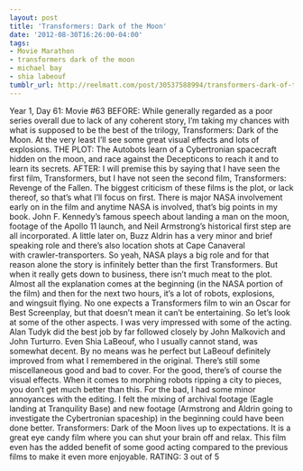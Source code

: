 ```yaml
---
layout: post
title: 'Transformers: Dark of the Moon'
date: '2012-08-30T16:26:00-04:00'
tags:
- Movie Marathon
- transformers dark of the moon
- michael bay
- shia labeouf
tumblr_url: http://reelmatt.com/post/30537588994/transformers-dark-of-the-moon
---
```

Year 1, Day 61: Movie #63
BEFORE: While generally regarded as a poor series overall due to lack of any coherent story, I’m taking my chances with what is supposed to be the best of the trilogy, Transformers: Dark of the Moon. At the very least I’ll see some great visual effects and lots of explosions.
THE PLOT: The Autobots learn of a Cybertronian spacecraft hidden on the moon, and race against the Decepticons to reach it and to learn its secrets.
AFTER: I will premise this by saying that I have seen the first film, Transformers, but I have not seen the second film, Transformers: Revenge of the Fallen.
The biggest criticism of these films is the plot, or lack thereof, so that’s what I’ll focus on first. There is major NASA involvement early on in the film and anytime NASA is involved, that’s big points in my book. John F. Kennedy’s famous speech about landing a man on the moon, footage of the Apollo 11 launch, and Neil Armstrong’s historical first step are all incorporated. A little later on, Buzz Aldrin has a very minor and brief speaking role and there’s also location shots at Cape Canaveral with crawler-transporters. So yeah, NASA plays a big role and for that reason alone the story is infinitely better than the first Transformers.
But when it really gets down to business, there isn’t much meat to the plot. Almost all the explanation comes at the beginning (in the NASA portion of the film) and then for the next two hours, it’s a lot of robots, explosions, and wingsuit flying. No one expects a Transformers film to win an Oscar for Best Screenplay, but that doesn’t mean it can’t be entertaining. So let’s look at some of the other aspects.
I was very impressed with some of the acting. Alan Tudyk did the best job by far followed closely by John Malkovich and John Turturro. Even Shia LaBeouf, who I usually cannot stand, was somewhat decent. By no means was he perfect but LaBeouf definitely improved from what I remembered in the original.
There’s still some miscellaneous good and bad to cover. For the good, there’s of course the visual effects. When it comes to morphing robots ripping a city to pieces, you don’t get much better than this. For the bad, I had some minor annoyances with the editing. I felt the mixing of archival footage (Eagle landing at Tranquility Base) and new footage (Armstrong and Aldrin going to investigate the Cybertronian spaceship) in the beginning could have been done better.
Transformers: Dark of the Moon lives up to expectations. It is a great eye candy film where you can shut your brain off and relax. This film even has the added benefit of some good acting compared to the previous films to make it even more enjoyable.
RATING: 3 out of 5
